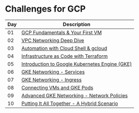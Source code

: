 # Challenges for GCP

| Day | Description |
| ----- | ----- |
| 01 | [GCP Fundamentals & Your First VM](./Day-01.md) |
| 02 | [VPC Networking Deep Dive](./Day-02.md) |
| 03 | [Automation with Cloud Shell & gcloud](./Day-03.md) |
| 04 | [Infrastructure as Code with Terraform](./Day-04.md) |
| 05 | [Introduction to Google Kubernetes Engine (GKE)](./Day-05.md) |
| 06 | [GKE Networking - Services](./Day-06.md) |
| 07 | [GKE Networking - Ingress](./Day-07.md) |
| 08 | [Connecting VMs and GKE Pods](./Day-08.md) |
| 09 | [Advanced GKE Networking - Network Policies](./Day-09.md) |
| 10 | [Putting It All Together - A Hybrid Scenario](./Day-10.md) |